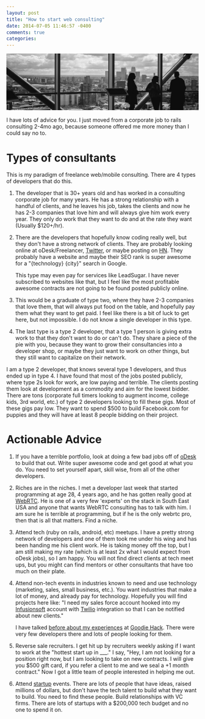 ```yaml
---
layout: post
title: "How to start web consulting"
date: 2014-07-05 11:46:57 -0400
comments: true
categories:
---
```


<img src="/images/ppl-skyline.jpg" title="How to start web consulting" class="banner-img"  />

I have lots of advice for you. I just moved from a corporate job to rails consulting 2-4mo ago, because someone offered me more money than I could say no to.

# Types of consultants

This is my paradigm of freelance web/mobile consulting. There are 4 types of developers that do this.

1. The developer that is 30+ years old and has worked in a consulting corporate job for many years. He has a strong relationship with a handful of clients, and he leaves his job, takes the clients and now he has 2-3 companies that love him and will always give him work every year. They only do work that they want to do and at the rate they want (Usually $120+/hr).

2. There are the developers that hopefully know coding really well, but they don't have a strong network of clients. They are probably looking online at oDesk/Freelancer, [Twitter]( http://twitter.com), or maybe posting on [HN]( https://news.ycombinator.com/item?id=7970372). They probably have a website and maybe their SEO rank is super awesome for a "{technology} {city}" search in Google.

    This type may even pay for services like LeadSugar. I have never subscribed to websites like that, but I feel like the most profitable awesome contracts are not going to be found posted publicly online.

3. This would be a graduate of type two, where they have 2-3 companies that love them, that will always put food on the table, and hopefully pay them what they want to get paid. I feel like there is a bit of luck to get here, but not impossible. I do not know a single developer in this type.

4. The last type is a type 2 developer, that a type 1 person is giving extra work to that they don't want to do or can't do. They share a piece of the pie with you, because they want to grow their consultancies into a developer shop, or maybe they just want to work on other things, but they still want to capitalize on their network.

I am a type 2 developer, that knows several type 1 developers, and thus ended up in type 4. I have found that most of the jobs posted publicly, where type 2s look for work, are low paying and terrible. The clients posting them look at development as a commodity and aim for the lowest bidder. There are tons (corporate full timers looking to augment income, college kids, 3rd world, etc.) of type 2 developers looking to fill these gigs. Most of these gigs pay low. They want to spend $500 to build Facebook.com for puppies and they will have at least 8 people bidding on their project.

# Actionable Advice

1. If you have a terrible portfolio, look at doing a few bad jobs off of [oDesk]( https://www.odesk.com) to build that out. Write super awesome code and get good at what you do. You need to set yourself apart, skill wise, from all of the other developers.

2. Riches are in the niches. I met a developer last week that started programming at age 28, 4 years ago, and he has gotten really good at [WebRTC]( http://www.webrtc.org). He is one of a very few 'experts' on the stack in South East USA and anyone that wants WebRTC consulting has to talk with him. I am sure he is terrible at programming, but if he is the only webrtc pro, then that is all that matters. Find a niche.

3. Attend tech (ruby on rails, android, etc) meetups. I have a pretty strong network of developers and one of them took me under his wing and has been handing me his client work. He is taking money off the top, but I am still making my rate (which is at least 2x what I would expect from oDesk jobs), so I am happy. You will not find direct clients at tech meet ups, but you might can find mentors or other consultants that have too much on their plate.

4. Attend non-tech events in industries known to need and use technology (marketing, sales, small business, etc.). You want industries that make a lot of money, and already pay for technology. Hopefully you will find projects here like: "I need my sales force account hooked into my [Infusionsoft]( http://www.infusionsoft.com) account with [Twilio](http://www.twilio.com) integration so that I can be notified about new clients."

    I have talked [before about my experiences]( /blog/2014/06/21/goodie-hack-number-2/) at [Goodie Hack](http://goodiehack.com).  There were very few developers there and lots of people looking for them.

5. Reverse sale recruiters. I get hit up by recruiters weekly asking if I want to work at the "hottest start up in ___." I say, "Hey, I am not looking for a position right now, but I am looking to take on new contracts. I will give you $500 gift card, if you refer a client to me and we seal a +1 month contract." Now I got a little team of people interested in helping me out.

6. Attend [startup](http://www.atlsuds.com/) events. There are lots of people that have ideas, raised millions of dollars, but don't have the tech talent to build what they want to build. You need to find these people. Build relationships with VC firms. There are lots of startups with a $200,000 tech budget and no one to spend it on.
